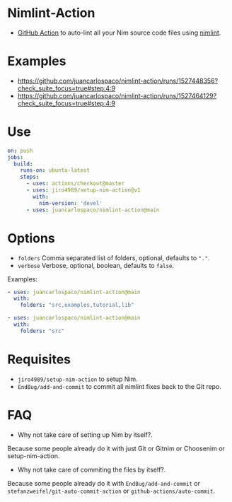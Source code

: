 # Nimlint-Action

- [GitHub Action](https://github.com/features/actions) to auto-lint all your Nim source code files using [nimlint](https://github.com/nim-compiler-dev/nimlint).


# Examples

- https://github.com/juancarlospaco/nimlint-action/runs/1527448356?check_suite_focus=true#step:4:9
- https://github.com/juancarlospaco/nimlint-action/runs/1527464129?check_suite_focus=true#step:4:9


# Use

```yaml
on: push
jobs:
  build:
    runs-on: ubuntu-latest
    steps:
      - uses: actions/checkout@master
      - uses: jiro4989/setup-nim-action@v1
        with:
          nim-version: 'devel'
      - uses: juancarlospaco/nimlint-action@main
```


# Options

- `folders` Comma separated list of folders, optional, defaults to `"."`.
- `verbose` Verbose, optional, boolean, defaults to `false`.


Examples:

```yml
- uses: juancarlospaco/nimlint-action@main
  with:
    folders: "src,examples,tutorial,lib"
```


```yml
- uses: juancarlospaco/nimlint-action@main
  with:
    folders: "src"
```


# Requisites

- `jiro4989/setup-nim-action` to setup Nim.
- `EndBug/add-and-commit` to commit all nimlint fixes back to the Git repo.


# FAQ

- Why not take care of setting up Nim by itself?.

Because some people already do it with just Git or Gitnim or Choosenim or setup-nim-action.

- Why not take care of commiting the files by itself?.

Because some people already do it with `EndBug/add-and-commit` or `stefanzweifel/git-auto-commit-action` or `github-actions/auto-commit`.
